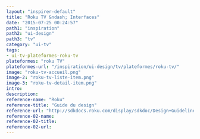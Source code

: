 ```yaml
---
layout: "inspirer-default"
title: "Roku TV &ndash; Interfaces"
date: "2015-07-25 00:24:57"
path1: "inspiration"
path2: "ui-design"
path3: "tv"
category: "ui-tv"
tags:
- ui-tv-plateformes-roku-tv
plateformes: "roku TV"
plateformes-url: "/inspiration/ui-design/tv/plateformes/roku-tv/"
image: "roku-tv-accueil.png"
image-2: "roku-tv-liste-item.png"
image-3: "roku-tv-detail-item.png"
intro:
description:
reference-name: "Roku"
reference-title: "Guide du design"
reference-url: "http://sdkdocs.roku.com/display/sdkdoc/Design+Guidelines"
reference-02-name:
reference-02-title:
reference-02-url:
---
```

